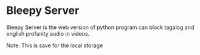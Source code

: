 # Bleepy Server
Bleepy  Server is the web version of python program can block tagalog and english profanity audio in videos.

Note: This is save for the local storage